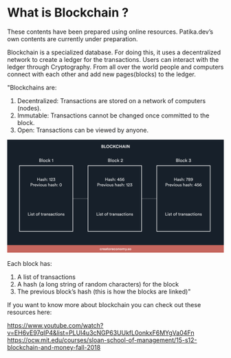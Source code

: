 # What is Blockchain ?

These contents have been prepared using online resources. Patika.dev’s own contents are currently under preparation.

Blockchain is a specialized database. For doing this, it uses a decentralized network to create a ledger for the transactions. Users can interact with the ledger through Cryptography. From all over the world people and computers connect with each other and add new pages(blocks) to the ledger.

"Blockchains are:
1. Decentralized: Transactions are stored on a network of computers (nodes).
2. Immutable: Transactions cannot be changed once committed to the block. 
3. Open: Transactions can be viewed by anyone.

![images](https://raw.githubusercontent.com/Kodluyoruz/taskforce/main/Web3/whatisBlockchain/figures/images.png)

Each block has:
1. A list of transactions
2. A hash (a long string of random characters) for the block
3. The previous block’s hash (this is how the blocks are linked)"

If you want to know more about blockchain you can check out these resources here:

https://www.youtube.com/watch?v=EH6vE97qIP4&list=PLUl4u3cNGP63UUkfL0onkxF6MYgVa04Fn
https://ocw.mit.edu/courses/sloan-school-of-management/15-s12-blockchain-and-money-fall-2018















